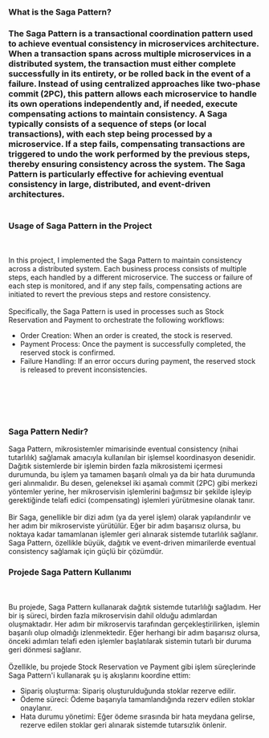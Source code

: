 <h3>What is the Saga Pattern?<h3/>
The Saga Pattern is a transactional coordination pattern used to achieve eventual consistency in microservices architecture. When a transaction spans across multiple microservices in a distributed system, the transaction must either complete successfully in its entirety, or be rolled back in the event of a failure. Instead of using centralized approaches like two-phase commit (2PC), this pattern allows each microservice to handle its own operations independently and, if needed, execute compensating actions to maintain consistency.
A Saga typically consists of a sequence of steps (or local transactions), with each step being processed by a microservice. If a step fails, compensating transactions are triggered to undo the work performed by the previous steps, thereby ensuring consistency across the system. The Saga Pattern is particularly effective for achieving eventual consistency in large, distributed, and event-driven architectures.
<br><br/>
<h3>Usage of Saga Pattern in the Project</h3>
  <br><br/>
In this project, I implemented the Saga Pattern to maintain consistency across a distributed system. Each business process consists of multiple steps, each handled by a different microservice. The success or failure of each step is monitored, and if any step fails, compensating actions are initiated to revert the previous steps and restore consistency.
<br><br/>
Specifically, the Saga Pattern is used in processes such as Stock Reservation and Payment to orchestrate the following workflows:
<ul>
  <li>Order Creation: When an order is created, the stock is reserved.</li>
  <li>Payment Process: Once the payment is successfully completed, the reserved stock is confirmed.</li>
  <li>Failure Handling: If an error occurs during payment, the reserved stock is released to prevent inconsistencies.</li>
</ul>
<br><br/>
<br><br/>
<h3>Saga Pattern Nedir?</h3>
Saga Pattern, mikrosistemler mimarisinde eventual consistency (nihai tutarlılık) sağlamak amacıyla kullanılan bir işlemsel koordinasyon desenidir. Dağıtık sistemlerde bir işlemin birden fazla mikrosistemi içermesi durumunda, bu işlem ya tamamen başarılı olmalı ya da bir hata durumunda geri alınmalıdır. Bu desen, geleneksel iki aşamalı commit (2PC) gibi merkezi yöntemler yerine, her mikroservisin işlemlerini bağımsız bir şekilde işleyip gerektiğinde telafi edici (compensating) işlemleri yürütmesine olanak tanır.
<br><br/>
Bir Saga, genellikle bir dizi adım (ya da yerel işlem) olarak yapılandırılır ve her adım bir mikroserviste yürütülür. Eğer bir adım başarısız olursa, bu noktaya kadar tamamlanan işlemler geri alınarak sistemde tutarlılık sağlanır. Saga Pattern, özellikle büyük, dağıtık ve event-driven mimarilerde eventual consistency sağlamak için güçlü bir çözümdür.
<h3>Projede Saga Pattern Kullanımı</h3>
<br><br/>
Bu projede, Saga Pattern kullanarak dağıtık sistemde tutarlılığı sağladım. Her bir iş süreci, birden fazla mikroservisin dahil olduğu adımlardan oluşmaktadır. Her adım bir mikroservis tarafından gerçekleştirilirken, işlemin başarılı olup olmadığı izlenmektedir. Eğer herhangi bir adım başarısız olursa, önceki adımları telafi eden işlemler başlatılarak sistemin tutarlı bir duruma geri dönmesi sağlanır.
<br><br/>
Özellikle, bu projede Stock Reservation ve Payment gibi işlem süreçlerinde Saga Pattern'i kullanarak şu iş akışlarını koordine ettim:
<ul>
  <li>Sipariş oluşturma: Sipariş oluşturulduğunda stoklar rezerve edilir.</li>
  <li>Ödeme süreci: Ödeme başarıyla tamamlandığında rezerv edilen stoklar onaylanır.</li>
  <li>Hata durumu yönetimi: Eğer ödeme sırasında bir hata meydana gelirse, rezerve edilen stoklar geri alınarak sistemde tutarsızlık önlenir.</li>
</ul>

